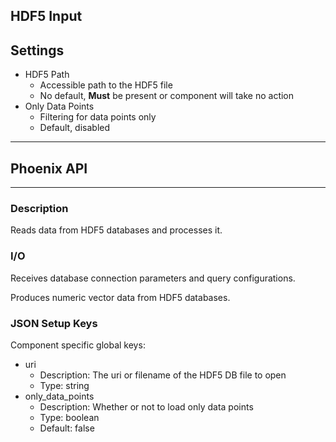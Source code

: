 ## HDF5 Input
## Settings

- HDF5 Path
	- Accessible path to the HDF5 file
	- No default, **Must** be present or component will take no action
- Only Data Points
    - Filtering for data points only
    - Default, disabled
___
## Phoenix API
___
### Description

Reads data from HDF5 databases and processes it.

### I/O

Receives database connection parameters and query configurations.

Produces numeric vector data from HDF5 databases.

### JSON Setup Keys

Component specific global keys:
- uri
  - Description: The uri or filename of the HDF5 DB file to open
  - Type: string
- only_data_points
  - Description: Whether or not to load only data points
  - Type: boolean
  - Default: false
